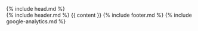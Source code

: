<!DOCTYPE html>
<html lang="en">
  {% include head.md %}
  <body>
    <div class="container max-w-2xl mx-auto px-6 lg:px-0">
      {% include header.md %} {{ content }} {% include footer.md %}
      {% include google-analytics.md %}
    </div>
  </body>
</html>
